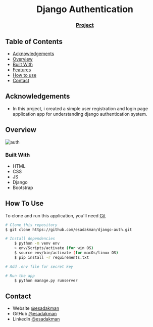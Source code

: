 <!-- Please update value in the {}  -->

<h1 align="center">Django Authentication</h1>


<div align="center">
  <h3>  
    <a href="https://github.com/esadakman/django-auth">
      Project
    </a>
  </h3>
</div>

<!-- TABLE OF CONTENTS -->

## Table of Contents

- [Acknowledgements](#acknowledgements)
- [Overview](#overview)
- [Built With](#built-with)
- [Features](#features)
- [How to use](#how-to-use)
- [Contact](#contact)

<!-- OVERVIEW -->

## Acknowledgements

- In this project, i created a simple user registration and login page application app for understanding django authentication system.

## Overview

![auth](https://user-images.githubusercontent.com/98649983/188636583-80f31328-99d7-4ea3-8311-a2e58f7cd8f2.gif)

### Built With

<!-- This section should list any major frameworks that you built your project using. Here are a few examples.-->

- HTML
- CSS
- JS
- Django
- Bootstrap

## How To Use

To clone and run this application, you'll need [Git](https://git-scm.com)

```bash
# Clone this repository
$ git clone https://github.com/esadakman/django-auth.git

# Install dependencies
    $ python -m venv env
    > env/Scripts/activate (for win OS)
    $ source env/bin/activate (for macOs/linux OS)
    $ pip install -r requirements.txt

# Add .env file for secret key

# Run the app
    $ python manage.py runserver
```

## Contact

- Website [@esadakman](https://esadakman.github.io/)
- GitHub [@esadakman](https://github.com/esadakman)
- Linkedin [@esadakman](https://www.linkedin.com/in/esadakman/)
